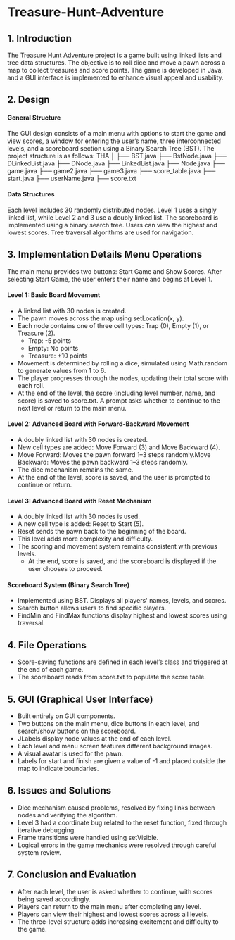 # Treasure-Hunt-Adventure

## 1. Introduction
The Treasure Hunt Adventure project is a game built using linked lists and tree data structures. The objective is to roll dice and move a pawn across a map to collect treasures and score points. The game is developed in Java, and a GUI interface is implemented to enhance visual appeal and usability.

## 2. Design
#### General Structure
The GUI design consists of a main menu with options to start the game and view scores, a window for entering the user’s name, three interconnected levels, and a scoreboard section using a Binary Search Tree (BST). The project structure is as follows:
THA │
├── BST.java
├── BstNode.java
├── DLinkedList.java
├── DNode.java
├── LinkedList.java
├── Node.java
├── game.java
├── game2.java
├── game3.java
├── score_table.java
├── start.java
├── userName.java
├── score.txt

#### Data Structures
Each level includes 30 randomly distributed nodes. Level 1 uses a singly linked list, while Level 2 and 3 use a doubly linked list. The scoreboard is implemented using a binary search tree. Users can view the highest and lowest scores. Tree traversal algorithms are used for navigation.

## 3. Implementation Details Menu Operations
The main menu provides two buttons: Start Game and Show Scores. After selecting Start Game, the user enters their name and begins at Level 1.

#### Level 1: Basic Board Movement
- A linked list with 30 nodes is created.
- The pawn moves across the map using setLocation(x, y).
- Each node contains one of three cell types: Trap (0), Empty (1), or Treasure (2).
  - Trap: -5 points
  - Empty: No points
  - Treasure: +10 points
- Movement is determined by rolling a dice, simulated using Math.random to generate values from 1 to 6.
- The player progresses through the nodes, updating their total score with each roll.
- At the end of the level, the score (including level number, name, and score) is saved to score.txt. A prompt asks whether to continue to the next level or return to the main menu.

#### Level 2: Advanced Board with Forward-Backward Movement
- A doubly linked list with 30 nodes is created.
- New cell types are added: Move Forward (3) and Move Backward (4).
- Move Forward: Moves the pawn forward 1–3 steps randomly.Move Backward: Moves the pawn backward 1–3 steps randomly.
- The dice mechanism remains the same.
- At the end of the level, score is saved, and the user is prompted to continue or return.

#### Level 3: Advanced Board with Reset Mechanism
- A doubly linked list with 30 nodes is used.
- A new cell type is added: Reset to Start (5).
- Reset sends the pawn back to the beginning of the board.
- This level adds more complexity and difficulty.
- The scoring and movement system remains consistent with previous levels.
  - At the end, score is saved, and the scoreboard is displayed if the user chooses to proceed.
#### Scoreboard System (Binary Search Tree)
- Implemented using BST.
Displays all players' names, levels, and scores.
- Search button allows users to find specific players.
- FindMin and FindMax functions display highest and lowest scores using traversal.

## 4. File Operations
- Score-saving functions are defined in each level’s class and triggered at the end of each game.
- The scoreboard reads from score.txt to populate the score table. 

## 5. GUI (Graphical User Interface)
- Built entirely on GUI components.
- Two buttons on the main menu, dice buttons in each level, and search/show buttons
on the scoreboard.
- JLabels display node values at the end of each level.
- Each level and menu screen features different background images.
- A visual avatar is used for the pawn.
- Labels for start and finish are given a value of -1 and placed outside the map to
indicate boundaries.

## 6. Issues and Solutions
- Dice mechanism caused problems, resolved by fixing links between nodes and verifying the algorithm.
- Level 3 had a coordinate bug related to the reset function, fixed through iterative debugging.
- Frame transitions were handled using setVisible.
- Logical errors in the game mechanics were resolved through careful system review.

## 7. Conclusion and Evaluation
- After each level, the user is asked whether to continue, with scores being saved accordingly.
- Players can return to the main menu after completing any level.
- Players can view their highest and lowest scores across all levels.
- The three-level structure adds increasing excitement and difficulty to the game.
